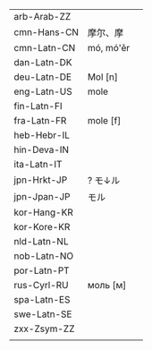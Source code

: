 | | | |
|-|-|-|
| arb-Arab-ZZ |  |  |
| cmn-Hans-CN | 摩尔、摩 |  |
| cmn-Latn-CN | mó, mó'ěr |  |
| dan-Latn-DK |  |  |
| deu-Latn-DE | Mol [n] |  |
| eng-Latn-US | mole |  |
| fin-Latn-FI |  |  |
| fra-Latn-FR | mole [f] |  |
| heb-Hebr-IL |  |  |
| hin-Deva-IN |  |  |
| ita-Latn-IT |  |  |
| jpn-Hrkt-JP | ? モ↓ル |  |
| jpn-Jpan-JP | モル |  |
| kor-Hang-KR |  |  |
| kor-Kore-KR |  |  |
| nld-Latn-NL |  |  |
| nob-Latn-NO |  |  |
| por-Latn-PT |  |  |
| rus-Cyrl-RU | моль [м] |  |
| spa-Latn-ES |  |  |
| swe-Latn-SE |  |  |
| zxx-Zsym-ZZ |  |  |
|  |  |  |
